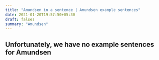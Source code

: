 ```yaml
---
title: "Amundsen in a sentence | Amundsen example sentences"
date: 2021-01-20T19:57:50+05:30
draft: falses
summary: "Amundsen"
---
```

## Unfortunately, we have no example sentences for Amundsen                 
